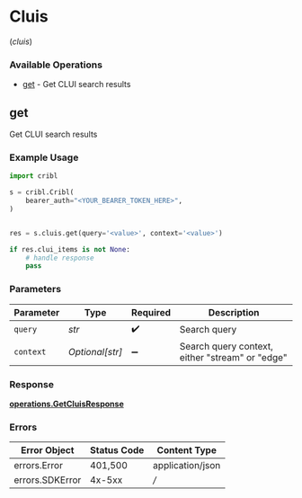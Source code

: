 # Cluis
(*cluis*)

### Available Operations

* [get](#get) - Get CLUI search results

## get

Get CLUI search results

### Example Usage

```python
import cribl

s = cribl.Cribl(
    bearer_auth="<YOUR_BEARER_TOKEN_HERE>",
)


res = s.cluis.get(query='<value>', context='<value>')

if res.clui_items is not None:
    # handle response
    pass

```

### Parameters

| Parameter                                       | Type                                            | Required                                        | Description                                     |
| ----------------------------------------------- | ----------------------------------------------- | ----------------------------------------------- | ----------------------------------------------- |
| `query`                                         | *str*                                           | :heavy_check_mark:                              | Search query                                    |
| `context`                                       | *Optional[str]*                                 | :heavy_minus_sign:                              | Search query context, either "stream" or "edge" |


### Response

**[operations.GetCluisResponse](../../models/operations/getcluisresponse.md)**
### Errors

| Error Object     | Status Code      | Content Type     |
| ---------------- | ---------------- | ---------------- |
| errors.Error     | 401,500          | application/json |
| errors.SDKError  | 4x-5xx           | */*              |
